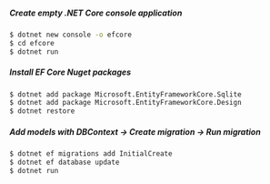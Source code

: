 ##### Create empty .NET Core console application
```sh
$ dotnet new console -o efcore
$ cd efcore
$ dotnet run
```

##### Install EF Core Nuget packages
```sh
$ dotnet add package Microsoft.EntityFrameworkCore.Sqlite
$ dotnet add package Microsoft.EntityFrameworkCore.Design
$ dotnet restore
```

##### Add models with DBContext -> Create migration -> Run migration
```sh
$ dotnet ef migrations add InitialCreate
$ dotnet ef database update
$ dotnet run
```